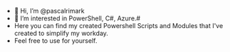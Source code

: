 - 👋 Hi, I’m @pascalrimark
- 👀 I’m interested in PowerShell, C#, Azure.#
- Here you can find my created Powershell Scripts and Modules that I've created to simplify my workday.
- Feel free to use for yourself.

<!---
pascalrimark/pascalrimark is a ✨ special ✨ repository because its `README.md` (this file) appears on your GitHub profile.
You can click the Preview link to take a look at your changes.
--->
